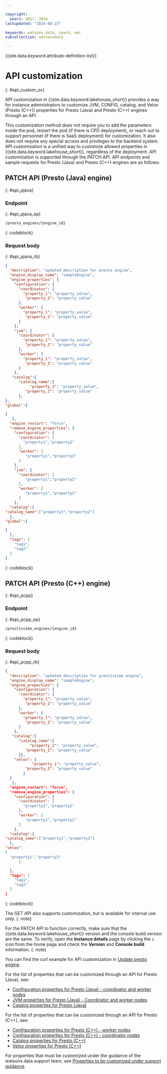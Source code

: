 ```yaml
---

copyright:
  years: 2017, 2024
lastupdated: "2024-08-23"

keywords: watsonx.data, spark, emr
subcollection: watsonxdata

---
```


{{site.data.keyword.attribute-definition-list}}

# API customization
{: #api_custom_ov}

API customization in {{site.data.keyword.lakehouse_short}} provides a way for instance administrators to customize JVM, CONFIG, catalog, and Velox (Presto (C++)) properties for Presto (Java) and Presto (C++) engines through an API.

This customization method does not require you to add the parameters inside the pod, restart the pod (if there is CPD deployment), or reach out to support personnel (if there is SaaS deployment) for customization. It also does not require any special access and privileges to the backend system. API customization is a unified way to customize allowed properties in {{site.data.keyword.lakehouse_short}}, regardless of the deployment. API customization is supported through the PATCH API. API endpoints and sample requests for Presto (Java) and Presto (C++) engines are as follows:

## PATCH API (Presto (Java) engine)
{: #api_pjava}

### Endpoint
{: #api_pjava_ep}

```bash
/presto_engines/{engine_id}
```
{: codeblock}

### Request body
{: #api_pjava_rb}

```json
{
  "description": "updated description for presto engine",
  "engine_display_name": "sampleEngine",
  "engine_properties": {
    "configuration": {
      "coordinator": {
        "property_1": "property_value",
         "property_2": "property_value"
      },
      "worker": {
        "property_1": "property_value",
         "property_2": "property_value"
      }
    },
    "jvm": {
      "coordinator": {
        "property_1": "property_value",
         "property_2": "property_value"
      },
      "worker": {
        "property_1": "property_value",
         "property_2": "property_value"
      }
    },
   "catalog":{
      "catalog_name":{
           "property_1": "property_value",
         "property_2": "property_value"
      },
},
"global":{

}
   },
  "engine_restart": "force",
  "remove_engine_properties": {
    "configuration": {
      "coordinator": [
        "property1","property2"
      ],
      "worker": [
         "property1","property2"
      ]
    },
    "jvm": {
      "coordinator": [
         "property1","property2"
      ],
      "worker": [
         "property1","property2"
      ]
    },
  "catalog":{
"catalog_name":["property1","property2"]
  },
"global":{

}
  },
  "tags": [
    "tag1",
    "tag2"
  ]
}
```
{: codeblock}

## PATCH API (Presto (C++) engine)
{: #api_pcpp}

### Endpoint
{: #api_pcpp_ep}

```bash
/prestissimo_engines/{engine_id}
```
{: codeblock}

### Request body
{: #api_pcpp_rb}

```json
{
  "description": "updated description for prestissimo engine",
  "engine_display_name": "sampleEngine",
  "engine_properties": {
    "configuration": {
      "coordinator": {
        "property_1": "property_value",
         "property_2": "property_value"
      },
      "worker": {
        "property_1": "property_value",
         "property_2": "property_value"
      }
    },
   "catalog":{
      "catalog_name":{
           "property_1": "property_value",
         "property_2": "property_value"
      }},
    "velox": {
			"property_1": "property_value",
         "property_2": "property_value"
		}
  }
   },
  "engine_restart": "force",
  "remove_engine_properties": {
    "configuration": {
      "coordinator": [
        "property1","property2"
      ],
      "worker": [
         "property1","property2"
      ]
    },
  "catalog":{
"catalog_name":["property1","property2"]
  },
"velox":
[
  "property1","property2"
      ]

  },
  "tags": [
    "tag1",
    "tag2"
  ]
}
```
{: codeblock}

The GET API also supports customization, but is available for internal use only.
{: note}

For the PATCH API to function correctly, make sure that the {{site.data.keyword.lakehouse_short}} version and the console build version are the same. To verify, open the **Instance details** page by clicking the `i` icon from the home page and check the **Version** and **Console build** information.
{: note}

You can find the curl example for API customization in [Update presto engine](https://cloud.ibm.com/apidocs/watsonxdata#update-presto-engine).

For the list of properties that can be customized through an API for Presto (Java), see:

- [Configuration properties for Presto (Java) - coordinator and worker nodes](watsonxdata?topic=watsonxdata-api_custom_prm_pjcw)
- [JVM properties for Presto (Java) - Coordinator and worker nodes](watsonxdata?topic=watsonxdata-api_custom_jvm_pjcw)
- [Catalog properties for Presto (Java)](watsonxdata?topic=watsonxdata-api_custom_ctg_pjcw)

For the list of properties that can be customized through an API for Presto (C++), see:

- [Configuration properties for Presto (C++) - worker nodes](watsonxdata?topic=watsonxdata-api_custom_wkr_pcpp)
- [Configuration properties for Presto (C++) - coordinator nodes](watsonxdata?topic=watsonxdata-aapi_custom_pcpp_cood)
- [Catalog properties for Presto (C++)](watsonxdata?topic=watsonxdata-api_custom_pcpp_ctg)
- [Velox properties for Presto (C++)](watsonxdata?topic=watsonxdata-api_custom_pcpp_vlx)

For properties that must be customized under the guidance of the watsonx.data support team, see [Properties to be customized under support guidance](watsonxdata?topic=watsonxdata-api_custom_wkr_pcpp#api_custom_sprt_pcpp).


